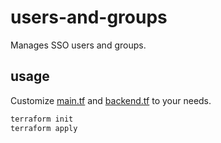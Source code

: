 # users-and-groups

Manages SSO users and groups.

## usage

Customize [main.tf](./main.tf) and [backend.tf](./backend.tf) to your needs.

```sh
terraform init
terraform apply
```

